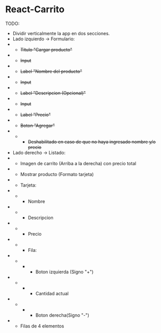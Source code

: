 # React-Carrito

TODO:

- Dividir verticalmente la app en dos secciones.
- Lado izquierdo -> Formulario:
- - ~~Titulo "Cargar producto"~~
- - ~~Input~~
- - ~~Label "Nombre del producto"~~
- - ~~Input~~
- - ~~Label "Descripcion (Opcional)"~~
- - ~~Input~~
- - ~~Label "Precio"~~
- - ~~Boton "Agregar"~~
- - - ~~Deshabilitado en caso de que no haya ingresado nombre y/o precio~~
- Lado derecho -> Listado:
- - Imagen de carrito (Arriba a la derecha) con precio total
- - Mostrar producto (Formato tarjeta)
- - Tarjeta:
- - - Nombre
- - - Descripcion
- - - Precio
- - - Fila:
- - - - Boton izquierda (Signo "+")
- - - - Cantidad actual
- - - - Boton derecha(Signo "-")
- - Filas de 4 elementos
